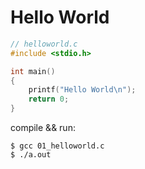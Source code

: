 # Hello World

```c
// helloworld.c
#include <stdio.h>

int main()
{
    printf("Hello World\n");
    return 0;
}
```

compile && run:

```
$ gcc 01_helloworld.c
$ ./a.out
```
